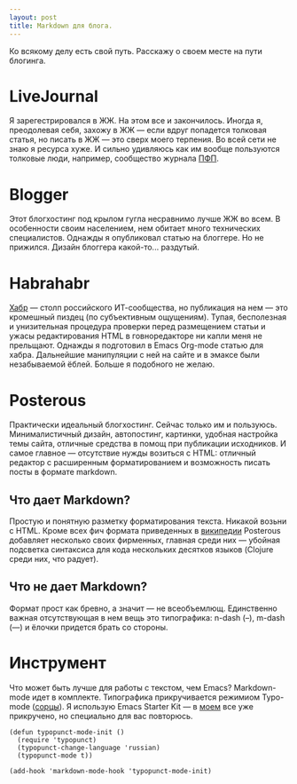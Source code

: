 ```yaml
---
layout: post
title: Markdown для блога.
---
```


Ко всякому делу есть свой путь. Расскажу о своем месте на пути блогинга.

# LiveJournal

Я зарегестрировался в ЖЖ. На этом все и закончилось. Иногда я,
преодолевая себя, захожу в ЖЖ — если вдруг попадется толковая статья,
но писать в ЖЖ — это сверх моего терпения. Во всей сети не знаю я
ресурса хуже. И сильно удивляюсь как им вообще пользуются толковые
люди, например, сообщество журнала [ПФП](http://fprog.ru).

# Blogger

Этот блогхостинг под крылом гугла несравнимо лучше ЖЖ во всем. В
особенности своим населением, нем обитает много технических
специалистов. Однажды я опубликовал статью на блоггере. Но не
прижился. Дизайн блоггера какой-то... раздутый.

# Habrahabr

[Хабр](http://habrahabr.ru) — столп российского ИТ-сообщества, но
публикация на нем — это кромешный пиздец (по субъективным
ощущениям). Тупая, бесполезная и унизительная процедура проверки перед
размещением статьи и ужасы редактирования HTML в говноредакторе ни
капли меня не прельщают. Однажды я подготовил в Emacs Org-mode статью
для хабра. Дальнейшие манипуляции с ней на сайте и в эмаксе были
незабываемой ёблей. Больше я подобного не желаю.

# Posterous

Практически идеальный блогхостинг. Сейчас только им и
пользуюсь. Минималистичный дизайн, автопостинг, картинки, удобная
настройка темы сайта, отличные средства в помощ при публикации
исходников. И самое главное — отсутствие нужды возиться с HTML:
отличный редактор с расширенным форматированием и возможность писать
посты в формате markdown.

## Что дает Markdown?

Простую и понятную разметку форматирования текста. Никакой возьни с
HTML. Кроме всех фич формата приведенных в
[википедии](http://wikipedia.org/Markdown) Posterous добавляет
несколько своих фирменных, главная среди них — убойная подсветка
синтаксиса для кода нескольких десятков языков (Clojure среди них,
что радует).

## Что не дает Markdown?

Формат прост как бревно, а значит — не всеобъемлющ. Единственно важная
отсутствующая в нем вещь это типографика: n-dash (–), m-dash (—) и
ёлочки придется брать со стороны.

# Инструмент

Что может быть лучше для работы с текстом, чем Emacs? Markdown-mode
идет в комплекте. Типографика прикручивается режимиом Typo-mode
([сорцы](http://www.emacswiki.org/emacs/typopunct.el)). Я использую
Emacs Starter Kit — в
[моем](http://github.com/zahardzhan/emacs-starter-kit) все уже
прикручено, но специально для вас повторюсь.

    (defun typopunct-mode-init ()
      (require 'typopunct)
      (typopunct-change-language 'russian)
      (typopunct-mode t))
    
    (add-hook 'markdown-mode-hook 'typopunct-mode-init)
